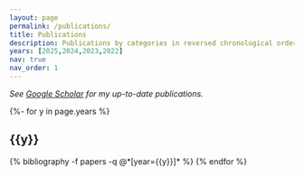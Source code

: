 ```yaml
---
layout: page
permalink: /publications/
title: Publications
description: Publications by categories in reversed chronological order. 
years: [2025,2024,2023,2022]
nav: true
nav_order: 1
---
```

<!-- _pages/publications.md -->
<i>See <a href="https://scholar.google.com/citations?user=BpiXtdAAAAAJ&hl">Google Scholar</a> for my up-to-date publications.</i>

<div class="publications">

{%- for y in page.years %}
  <h2 class="year">{{y}}</h2>
  {% bibliography -f papers -q @*[year={{y}}]* %}
{% endfor %}

</div>
